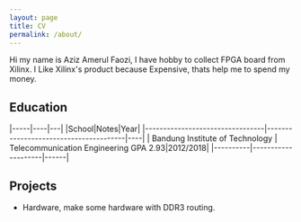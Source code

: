 ```yaml
---
layout: page
title: CV
permalink: /about/
---
```


Hi my name is Aziz Amerul Faozi, I have hobby to collect FPGA board from Xilinx.
I Like Xilinx's product because Expensive, thats help me to spend my money.

## Education
|-----|----|---|
|School|Notes|Year|
|---------------------------------|---------------------------------------|----|
| Bandung Institute of Technology | Telecommunication Engineering GPA 2.93|2012/2018|
|----------|--------------------|------|
## Projects
* Hardware, make some hardware with DDR3 routing.
